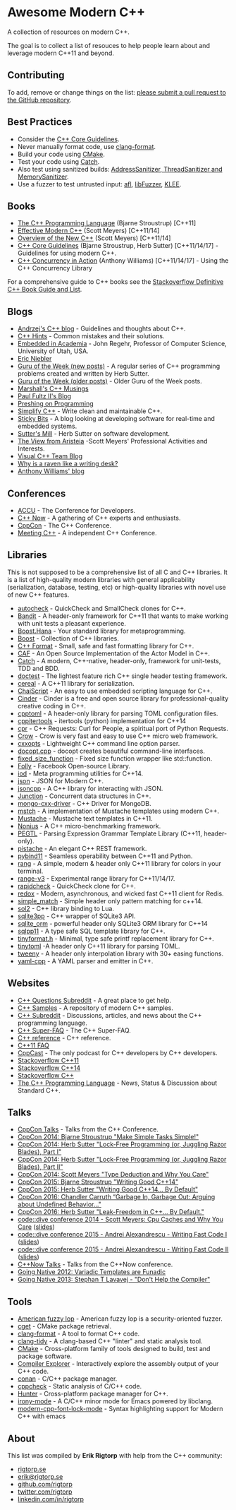 ---
---

# Awesome Modern C++

A collection of resources on modern C++.

The goal is to collect a list of resouces to help people learn about
and leverage modern C++11 and beyond.

## Contributing

To add, remove or change things on the list:
[please submit a pull request to the GitHub repository](https://github.com/rigtorp/awesome-modern-cpp).

## Best Practices

- Consider the [C++ Core Guidelines](https://github.com/isocpp/CppCoreGuidelines).
- Never manually format code, use [clang-format](http://clang.llvm.org/docs/ClangFormat.html).
- Build your code using [CMake](https://cmake.org/).
- Test your code using [Catch](https://github.com/philsquared/Catch).
- Also test using sanitized builds: [AddressSanitizer, ThreadSanitizer and MemorySanitizer](https://github.com/google/sanitizers).
- Use a fuzzer to test untrusted input: [afl](http://lcamtuf.coredump.cx/afl/), [libFuzzer](http://llvm.org/docs/LibFuzzer.html), [KLEE](http://klee.github.io/).

## Books

* [The C++ Programming Language](http://www.amazon.com/dp/0321958322) (Bjarne Stroustrup) [C++11]
* [Effective Modern C++](http://www.amazon.com/dp/1491903996) (Scott Meyers) [C++11/14]
* [Overview of the New C++](http://www.artima.com/shop/overview_of_the_new_cpp) (Scott Meyers) [C++11/14]
* [C++ Core Guidelines](https://github.com/isocpp/CppCoreGuidelines) (Bjarne Stroustrup, Herb Sutter) [C++11/14/17] - Guidelines for using modern C++.
* [C++ Concurrency in Action](http://www.cplusplusconcurrencyinaction.com) (Anthony Williams) [C++11/14/17] - Using the C++ Concurrency Library

For a comprehensive guide to C++ books see the
[Stackoverflow Definitive C++ Book Guide and List](http://stackoverflow.com/questions/388242/the-definitive-c-book-guide-and-list).

## Blogs

* [Andrzej's C++ blog](https://akrzemi1.wordpress.com/) - Guidelines and thoughts about C++.
* [C++ Hints](http://cpphints.com/) - Common mistakes and their solutions.
* [Embedded in Academia](http://blog.regehr.org/) - John Regehr, Professor of Computer Science, University of Utah, USA.
* [Eric Niebler](http://ericniebler.com/)
* [Guru of the Week (new posts)](http://herbsutter.com/gotw/) - A regular series of C++ programming problems created and written by Herb Sutter.
* [Guru of the Week (older posts)](http://www.gotw.ca/gotw/) - Older Guru of the Week posts.
* [Marshall's C++ Musings](https://cplusplusmusings.wordpress.com/)
* [Paul Fultz II's Blog](http://pfultz2.com/blog/)
* [Preshing on Programming](http://preshing.com/)
* [Simplify C++](http://arne-mertz.de/) - Write clean and maintainable C++.
* [Sticky Bits](https://blog.feabhas.com/) - A blog looking at developing software for real-time and embedded systems.
* [Sutter's Mill](http://herbsutter.com/) - Herb Sutter on software development.
* [The View from Aristeia](http://scottmeyers.blogspot.com/) -Scott Meyers' Professional Activities and Interests.
* [Visual C++ Team Blog](https://blogs.msdn.microsoft.com/vcblog/)
* [Why is a raven like a writing desk?](http://www.elbeno.com/blog/)
* [Anthony Williams' blog](https://www.justsoftwaresolutions.co.uk/blog/)

## Conferences

* [ACCU](http://accu.org/index.php/conferences) - The Conference for Developers.
* [C++ Now](http://cppnow.org/) - A gathering of C++ experts and enthusiasts.
* [CppCon](http://cppcon.org/) - The C++ Conference.
* [Meeting C++](http://meetingcpp.com/) - A independent C++ Conference.

## Libraries

This is not supposed to be a comprehensive list of all C and C++
libraries. It is a list of high-quality modern libraries with general
applicability (serialization, database, testing, etc) or high-quality
libraries with novel use of new C++ features.

* [autocheck](https://github.com/thejohnfreeman/autocheck) - QuickCheck and SmallCheck clones for C++.
* [Bandit](https://github.com/banditcpp/bandit) - A header-only framework for C++11 that wants to make working with unit tests a pleasant experience.
* [Boost.Hana](http://boostorg.github.io/hana/) - Your standard library for metaprogramming.
* [Boost](http://www.boost.org/) - Collection of C++ libraries.
* [C++ Format](https://github.com/cppformat/cppformat) - Small, safe and fast formatting library for C++.
* [CAF](http://actor-framework.org/) - An Open Source Implementation of the Actor Model in C++.
* [Catch](https://github.com/philsquared/Catch) - A modern, C++-native, header-only, framework for unit-tests, TDD and BDD.
* [doctest](https://github.com/onqtam/doctest) - The lightest feature rich C++ single header testing framework.
* [cereal](https://github.com/USCiLab/cereal) - A C++11 library for serialization.
* [ChaiScript](http://chaiscript.com/) - An easy to use embedded scripting language for C++.
* [Cinder](https://libcinder.org/) - Cinder is a free and open source library for professional-quality creative coding in C++.
* [cpptoml](https://github.com/skystrife/cpptoml) - A header-only library for parsing TOML configuration files.
* [cppitertools](https://github.com/ryanhaining/cppitertools) - itertools (python) implementation for C++14
* [cpr](https://github.com/whoshuu/cpr) - C++ Requests: Curl for People, a spiritual port of Python Requests.
* [Crow](https://github.com/ipkn/crow) - Crow is very fast and easy to use C++ micro web framework.
* [cxxopts](https://github.com/jarro2783/cxxopts) -  Lightweight C++ command line option parser.
* [docopt.cpp](https://github.com/docopt/docopt.cpp) - docopt creates beautiful command-line interfaces.
* [fixed_size_function](https://github.com/pmed/fixed_size_function) - Fixed size function wrapper like std::function.
* [Folly](https://github.com/facebook/folly) - Facebook Open-source Library.
* [iod](https://github.com/matt-42/iod) -  Meta programming utilities for C++14.
* [json](https://github.com/nlohmann/json) - JSON for Modern C++.
* [jsoncpp](https://github.com/open-source-parsers/jsoncpp) - A C++ library for interacting with JSON.
* [Junction](https://github.com/preshing/junction) - Concurrent data structures in C++.
* [mongo-cxx-driver](https://github.com/mongodb/mongo-cxx-driver) - C++ Driver for MongoDB.
* [mstch](https://github.com/no1msd/mstch) -  A implementation of Mustache templates using modern C++.
* [Mustache](https://github.com/kainjow/Mustache) - Mustache text templates in C++11.
* [Nonius](https://nonius.io/) - A C++ micro-benchmarking framework.
* [PEGTL](https://github.com/ColinH/PEGTL) - Parsing Expression Grammar Template Library (C++11, header-only).
* [pistache](http://pistache.io/) - An elegant C++ REST framework.
* [pybind11](https://github.com/pybind/pybind11) - Seamless operability between C++11 and Python.
* [rang](https://github.com/agauniyal/rang) - A simple, modern & header only C++11 library for colors in your terminal.
* [range-v3](https://github.com/ericniebler/range-v3) - Experimental range library for C++11/14/17.
* [rapidcheck](https://github.com/emil-e/rapidcheck) - QuickCheck clone for C++.
* [redox](https://github.com/hmartiro/redox) - Modern, asynchronous, and wicked fast C++11 client for Redis.
* [simple_match](https://github.com/jbandela/simple_match) - Simple header only pattern matching for c++14.
* [sol2](https://github.com/ThePhD/sol2) - C++ library binding to Lua.
* [sqlite3pp](https://github.com/iwongu/sqlite3pp) - C++ wrapper of SQLite3 API.
* [sqlite_orm](https://github.com/fnc12/sqlite_orm) - powerful header only SQLite3 ORM library for C++14
* [sqlpp11](https://github.com/rbock/sqlpp11) - A type safe SQL template library for C++.
* [tinyformat.h](https://github.com/c42f/tinyformat) - Minimal, type safe printf replacement library for C++.
* [tinytoml](https://github.com/mayah/tinytoml) -A header only C++11 library for parsing TOML.
* [tweeny](https://github.com/mobius3/tweeny) - A header only interpolation library with 30+ easing functions.
* [yaml-cpp](https://github.com/jbeder/yaml-cpp) - A YAML parser and emitter in C++.

## Websites

* [C++ Questions Subreddit](https://www.reddit.com/r/cpp_questions) - A great place to get help.
* [C++ Samples](http://www.cppsamples.com/) - A repository of modern C++ samples.
* [C++ Subreddit](https://www.reddit.com/r/cpp) - Discussions, articles, and news about the C++ programming language.
* [C++ Super-FAQ](https://isocpp.org/faq) - The C++ Super-FAQ.
* [C++ reference](http://en.cppreference.com/w/) - C++ reference.
* [C++11 FAQ](http://www.stroustrup.com/C++11FAQ.html)
* [CppCast](http://www.cppcast.com) - The only podcast for C++ developers by C++ developers.
* [Stackoverflow C++11](http://stackoverflow.com/questions/tagged/c%2b%2b11)
* [Stackoverflow C++14](http://stackoverflow.com/questions/tagged/c%2b%2b14)
* [Stackoverflow C++](http://stackoverflow.com/questions/tagged/c%2b%2b)
* [The C++ Programming Language](https://isocpp.org/) - News, Status & Discussion about Standard C++.

## Talks

* [CppCon Talks](https://www.youtube.com/user/CppCon/videos) - Talks from the C++ Conference.
* [CppCon 2014: Bjarne Stroustrup "Make Simple Tasks Simple!"](https://www.youtube.com/watch?v=nesCaocNjtQ)
* [CppCon 2014: Herb Sutter "Lock-Free Programming (or, Juggling Razor Blades), Part I"](https://www.youtube.com/watch?v=c1gO9aB9nbs)
* [CppCon 2014: Herb Sutter "Lock-Free Programming (or, Juggling Razor Blades), Part II"](https://www.youtube.com/watch?v=CmxkPChOcv)
* [CppCon 2014: Scott Meyers "Type Deduction and Why You Care"](https://www.youtube.com/watch?v=wQxj20X-tIU)
* [CppCon 2015: Bjarne Stroustrup "Writing Good C++14"](https://www.youtube.com/watch?v=1OEu9C51K2A)
* [CppCon 2015: Herb Sutter "Writing Good C++14... By Default"](https://www.youtube.com/watch?v=hEx5DNLWGgA)
* [CppCon 2016: Chandler Carruth “Garbage In, Garbage Out: Arguing about Undefined Behavior..."](https://youtu.be/yG1OZ69H_-o)
* [CppCon 2016: Herb Sutter "Leak-Freedom in C++... By Default."](https://youtu.be/JfmTagWcqoE)
* [code::dive conference 2014 - Scott Meyers: Cpu Caches and Why You Care](https://www.youtube.com/watch?v=WDIkqP4JbkE) ([slides](http://www.aristeia.com/TalkNotes/codedive-CPUCachesHandouts.pdf))
* [code::dive conference 2015 - Andrei Alexandrescu - Writing Fast Code I](https://www.youtube.com/watch?v=vrfYLlR8X8k) ([slides](http://codedive.pl/wp-content/uploads/2016/01/FastCode-handouts.pdf))
* [code::dive conference 2015 - Andrei Alexandrescu - Writing Fast Code II](https://www.youtube.com/watch?v=9tvbz8CSI8M) ([slides](http://codedive.pl/wp-content/uploads/2016/01/FastCode-handouts.pdf))
* [C++Now Talks](https://www.youtube.com/user/BoostCon/playlists) - Talks from the C++Now conference.
* [Going Native 2012: Variadic Templates are Funadic](https://www.youtube.com/watch?v=_zgq6_zFNGY)
* [Going Native 2013: Stephan T Lavavej - "Don't Help the Compiler"](https://www.youtube.com/watch?v=AKtHxKJRwp4)

## Tools

* [American fuzzy lop](http://lcamtuf.coredump.cx/afl/) - American fuzzy lop is a security-oriented fuzzer.
* [cget](https://github.com/pfultz2/cget) - CMake package retrieval.
* [clang-format](http://clang.llvm.org/docs/ClangFormat.html) - A tool to format C++ code.
* [clang-tidy](http://clang.llvm.org/extra/clang-tidy/) - A clang-based C++ "linter" and static analysis tool.
* [CMake](https://cmake.org/) - Cross-platform family of tools designed to build, test and package software.
* [Compiler Explorer](https://gcc.godbolt.org/) - Interactively explore the assembly output of your C++ code.
* [conan](https://www.conan.io/) - C/C++ package manager.
* [cppcheck](http://cppcheck.sourceforge.net/) - Static analysis of C/C++ code.
* [Hunter](https://github.com/ruslo/hunter) - Cross-platform package manager for C++.
* [irony-mode](https://github.com/Sarcasm/irony-mode) -  A C/C++ minor mode for Emacs powered by libclang.
* [modern-cpp-font-lock-mode](https://github.com/ludwigpacifici/modern-cpp-font-lock) - Syntax highlighting support for Modern C++ with emacs

## About

This list was compiled by **Erik Rigtorp** with help from the C++
community:

* [rigtorp.se](http://rigtorp.se)
* [erik@rigtorp.se](mailto:erik@rigtorp.se)
* [github.com/rigtorp](https://github.com/rigtorp)
* [twitter.com/rigtorp](https://twitter.com/rigtorp)
* [linkedin.com/in/rigtorp](https://www.linkedin.com/in/rigtorp)
